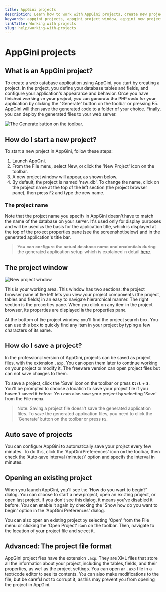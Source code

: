 ```yaml
---
title: AppGini projects
description: Learn how to work with AppGini projects, create new projects, and save them.
keywords: appgini projects, appgini project window, appgini new project, appgini project browser, appgini project properties, working with projects
linkTitle: Working with projects
slug: help/working-with-projects
---
```


# AppGini projects

## What is an AppGini project?

To create a web database application using AppGini, you start by creating a project. In the project, you define your database tables and fields, and configure your application's appearance and behavior. Once you have finished working on your project, you can generate the PHP code for your application by clicking the "Generate" button on the toolbar or pressing F5. AppGini will then save the generated code to a folder of your choice. Finally, you can deploy the generated files to your web server.

![The Generate button on the toolbar.](https://cdn.bigprof.com/appgini-desktop/help/magic-stick.png)

## How do I start a new project?

To start a new project in AppGini, follow these steps:

1. Launch AppGini.
2. From the File menu, select New, or click the 'New Project' icon on the toolbar.
3. A new project window will appear, as shown below.
4. By default, the project is named 'new_db'. To change the name, click on the project name at the top of the left section (the project browser pane), then press **` F2 `** and type the new name.

### The project name

Note that the project name you specify in AppGini doesn't have to match the name of the database on your server. It's used only for display purposes and will be used as the basis for the application title, which is displayed at the top of the project properties pane (see the screenshot below) and in the generated application's title bar.

> You can configure the actual database name and credentials during the generated application setup, which is explained in detail [here](/appgini/help/working-with-generated-web-database-application/setup/).

## The project window

![New project window](https://cdn.bigprof.com/appgini-desktop/help/appgini-new-project-24.12.png)

This is your working area. This window has two sections: the project browser pane at the left lets you view your project components (the project, tables and fields) in an easy to navigate hierarchical manner. The right section is the properties pane. When you click on any item in the project browser, its properties are displayed in the properties pane.

At the bottom of the project window, you'll find the project search box. You can use this box to quickly find any item in your project by typing a few characters of its name.

## How do I save a project?

In the professional version of AppGini, projects can be saved as project files, with the extension `.axp`. You can open them later to continue working on your project or modify it. The freeware version can open project files but can not save changes to them.

To save a project, click the 'Save' icon on the toolbar or press **` Ctrl `** + **` S `**. You'll be prompted to choose a location to save your project file if you haven't saved it before. You can also save your project by selecting 'Save' from the File menu.

> Note: Saving a project file doesn't save the generated application files. To save the generated application files, you need to click the 'Generate' button on the toolbar or press **` F5 `**.

## Auto save of projects

You can configure AppGini to automatically save your project every few minutes. To do this, click the 'AppGini Preferences' icon on the toolbar, then check the 'Auto-save interval (minutes)' option and specify the interval in minutes.

## Opening an existing project

When you launch AppGini, you'll see the 'How do you want to begin?' dialog. You can choose to start a new project, open an existing project, or open last project. If you don't see this dialog, it means you've disabled it before. You can enable it again by checking the 'Show how do you want to begin' option in the 'AppGini Preferences' dialog.

You can also open an existing project by selecting 'Open' from the File menu or clicking the 'Open Project' icon on the toolbar. Then, navigate to the location of your project file and select it.

## Advanced: The project file format

AppGini project files have the extension `.axp`. They are XML files that store all the information about your project, including the tables, fields, and their properties, as well as the project settings. You can open an `.axp` file in a text/code editor to see its contents. You can also make modifications to the file, but be careful not to corrupt it, as this may prevent you from opening the project in AppGini.

